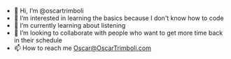 - 👋 Hi, I’m @oscartrimboli
- 👀 I’m interested in learning the basics because I don't know how to code
- 🌱 I’m currently learning about listening
- 💞️ I’m looking to collaborate with people who want to get more time back in their schedule
- 📫 How to reach me Oscar@OscarTrimboli.com

<!---
oscartrimboli/oscartrimboli is a ✨ special ✨ repository because its `README.md` (this file) appears on your GitHub profile.
You can click the Preview link to take a look at your changes.
--->
